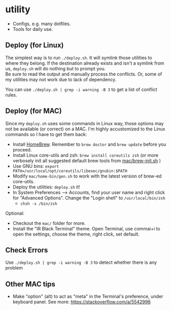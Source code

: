 utility
=======

   * Configs, e.g. many dotfiles. 
   * Tools for daily use. 

Deploy (for Linux)
------------------

The simplest way is to run `./deploy.sh`. 
It will symlink those utilities to where they belong. 
If the destination already exists and isn't a symlink from us, `deploy.sh` will do nothing but to prompt you.  
Be sure to read the output and manually process the conflicts. 
Or, some of my utilities may not work due to lack of dependency. 

You can use `./deploy.sh | grep -i warning -B 3` to get a list of conflict rules.

Deploy (for MAC)
----------------

Since my `deploy.sh` uses some commands in Linux way, 
those options may not be available (or correct) on a MAC. 
I'm highly accustomized to the Linux commands so I have to get them back:

   * Install [HomeBrew](https://github.com/mxcl/homebrew).
   Remember to `brew doctor` and `brew update` before you proceed. 
   * Install Linux core-utils and zsh: `brew install coreutils zsh` (or more verbosely init all suggested default brew tools from [mac/brew-init.sh](mac/brew-init.sh) )
   * Use GNU bins: `export PATH=/usr/local/opt/coreutils/libexec/gnubin:$PATH`
   * Modify `mac/home-bin/gen.sh` to work with the latest version of brew-ed core-utils.
   * Deploy the utilities: `deploy.sh` it!
   * In System Preferences --> Accounts, find your user name and right click for "Advanced Options". Change the "Login shell" to `/usr/local/bin/zsh`
     * `chsh -s /bin/zsh`

Optional:

   * Checkout the `mac/` folder for more.
   * Install the "IR Black Terminal" theme. Open Terminal, use commai+i to open the settings, choose the theme, right click, set default.

Check Errors
------------

Use `./deploy.sh | grep -i warning -B 3`
to detect whether there is any problem

Other MAC tips
--------------

* Make "option" (alt) to act as "meta" in the Terminal's preference, under keyboard panel. See more: https://stackoverflow.com/a/5542996
